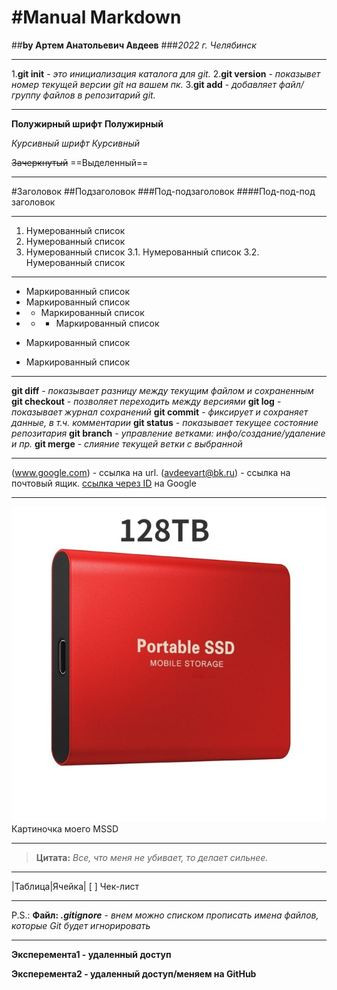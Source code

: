 #Manual Markdown 
====================================
##**by Артем Анатольевич Авдеев**
###*2022 г. Челябинск*

---
1.**git init** - *это инициализация каталога для git.*
2.**git version** *- показывет номер текущей версии git на вашем пк.*
3.**git add**  - *добавляет файл/группу файлов в репозитарий git.*

---
**Полужирный шрифт**
__Полужирный__

*Курсивный шрифт*
_Курсивный_

~~Зачеркнутый~~
==Выделенный==

---
#Заголовок
##Подзаголовок
###Под-подзаголовок
####Под-под-под заголовок

---
1. Нумерованный список
2. Нумерованный список
3. Нумерованный список
3.1. Нумерованный список
3.2. Нумерованный список

---
* Маркированный список
* Маркированный список
* * Маркированный список
* * * Маркированный список
  
- Маркированный список
+ Маркированный список

---
**git diff** - *показывает разницу между текущим файлом и сохраненным*
**git checkout** - *позволяет переходить между версиями*
**git log** - *показывает журнал сохранений*
**git commit** - *фиксирует и сохраняет данные, в т.ч. комментарии*
**git status** - *показывает текущее состояние репозитария*
**git branch** - *управление ветками: инфо/создание/удаление и пр.*
**git merge** - *слияние текущей ветки с выбранной*

---
(www.google.com) - ссылка на url.
(avdeevart@bk.ru) - ссылка на почтовый ящик.
[ссылка через ID](www.google.com) на Google

---
![Alt text](2023-500-4.jpg_640x640.jpg)Картиночка моего MSSD

---
>**Цитата:** *Все, что меня не убивает, то делает сильнее.*

---
|Таблица|Ячейка|
[ ] Чек-лист

---

P.S.:
**Файл: _.gitignore_** - *внем можно списком прописать имена файлов, которые Git будет игнорировать*

---

**Эксперемента1 - удаленный доступ**

**Эксперемента2 - удаленный доступ/меняем на GitHub**
